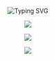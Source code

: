 
<!-- Animated name using SVG -->
<p align="center">
  <img src="https://readme-typing-svg.herokuapp.com?font=Fira+Code&size=28&pause=1000&color=white&center=true&vCenter=true&width=435&lines=Hi%2C+I'm+Rup+Kumar!" alt="Typing SVG" />
</p>

<!-- GitHub Streak -->
<p align="center">
  <img src="https://github-readme-streak-stats.herokuapp.com/?user=rupkumar&theme=dark" />
</p>

<!-- GitHub Stats -->
<p align="center">
  <img src="https://github-readme-stats.vercel.app/api?username=rupkumar&show_icons=true&theme=dark" />
</p>

<!-- Top Languages -->
<p align="center">
  <img src="https://github-readme-stats.vercel.app/api/top-langs/?username=shreekrishna&layout=compact&theme=dark" />
</p>

